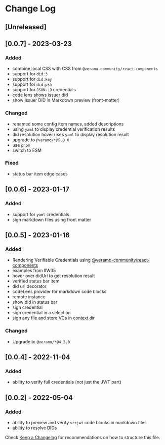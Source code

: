 # Change Log

## [Unreleased]

## [0.0.7] - 2023-03-23

### Added

* combine local CSS with CSS from `@veramo-community/react-components`
* support for `did:3`
* support for `did:key`
* support for `did:pkh`
* support for `JSON-LD` credentials
* code lens shows issuer did
* show issuer DID in Markdown preview (front-matter)

### Changed

* renamed some config item names, added descriptions
* using `yaml` to display credential verification results
* did resolution hover uses `yaml` to display resolution result
* upgrade to `@veramo/*@5.0.0`
* use `pnpm`
* switch to ESM

### Fixed

* status bar item edge cases


## [0.0.6] - 2023-01-17

### Added

* support for `yaml` credentials
* sign markdown files using front matter


## [0.0.5] - 2023-01-16

### Added

* Rendering Verifiable Credentials using [@veramo-community/react-components](https://github.com/veramolabs/react-components) 
* examples from IIW35
* hover over didUrl to get resolution result
* verified status bar item
* did url decorator
* codeLens provider for markdown code blocks
* remote instance
* show did in status bar
* sign credential
* sign credential in a selection
* sign any file and store VCs in context dir

### Changed

* Upgrade to `@veramo/*@4.2.0`

## [0.0.4] - 2022-11-04

### Added
* ability to verify full credentials (not just the JWT part)

## [0.0.2] - 2022-05-04

### Added

* ability to preview and verify `vc+jwt` code blocks in markdown files
* ability to resolve DIDs

Check [Keep a Changelog](http://keepachangelog.com/) for recommendations on how to structure this file.